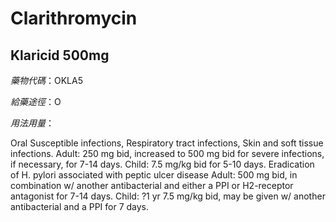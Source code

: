 # Clarithromycin

## Klaricid 500mg

*藥物代碼*：OKLA5

*給藥途徑*：O

*用法用量*：

Oral
Susceptible infections, Respiratory tract infections, Skin and soft tissue infections.
Adult: 250 mg bid, increased to 500 mg bid for severe infections, if necessary, for 7-14 days.
Child: 7.5 mg/kg bid for 5-10 days.
Eradication of H. pylori associated with peptic ulcer disease
Adult: 500 mg bid, in combination w/ another antibacterial and either a PPI or H2-receptor antagonist for 7-14 days.
Child: ?1 yr 7.5 mg/kg bid, may be given w/ another antibacterial and a PPI for 7 days.


